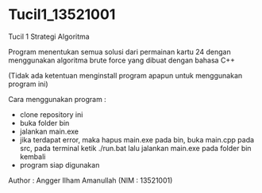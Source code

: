 # Tucil1_13521001
Tucil 1 Strategi Algoritma

Program menentukan semua solusi dari permainan kartu 24 dengan menggunakan algoritma brute force yang dibuat dengan bahasa C++

(Tidak ada ketentuan menginstall program apapun untuk menggunakan program ini)

Cara menggunakan program :
- clone repository ini
- buka folder bin
- jalankan main.exe
- jika terdapat error, maka hapus main.exe pada bin, buka main.cpp pada src, pada terminal ketik ./run.bat lalu jalankan main.exe pada folder bin kembali
- program siap digunakan

Author : Angger Ilham Amanullah (NIM : 13521001)